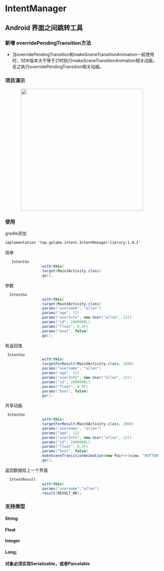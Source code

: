# IntentManager
## Android 界面之间跳转工具

### 新增 overridePendingTransition方法
- 当overridePendingTransition和makeSceneTransitionAnimation一起使用时，SDK版本大于等于21时执行makeSceneTransitionAnimation相关动画，反之执行overridePendingTransition相关动画。

### 项目演示
<div align="center"><image src="https://github.com/Golabe/IntentManager/blob/master/gif/GIF.gif?raw=true" width="400"/></div>

### 使用

gradle添加
```xml
implementation 'top.golabe.intent.IntentManager:library:1.0.1'

```


简单
```java
   IntentGo
                .with(this)
                .target(Main2Activity.class)
                .go();
```
参数
```java
  IntentGo
                .with(this)
                .target(Main3Activity.class)
                .params("username", "allen")
                .params("age", 12)
                .params("userInfo", new User("allen", 12))
                .params("id", 2000000L)
                .params("float", 0.5F)
                .params("bool", false)
                .go();
```
有返回值
```java
 IntentGo
                .with(this)
                .targetForResult(Main3Activity.class, 2000)
                .params("username", "allen")
                .params("age", 12)
                .params("userInfo", new User("allen", 12))
                .params("id", 2000000L)
                .params("float", 0.5F)
                .params("bool", false)
                .go();
```

共享动画
```java
 IntentGo
                .with(this)
                .targetForResult(Main3Activity.class, 2000)
                .params("username", "allen")
                .params("age", 12)
                .params("userInfo", new User("allen", 12))
                .params("id", 2000000L)
                .params("float", 0.5F)
                .params("bool", false)
                .makeSceneTransitionAnimation(new Pair<>(view, "BUTTON"))
                .go();
```


返回数据给上一个界面
```java
  IntentResult
                .with(this)
                .params("username","allen")
                .result(RESULT_OK);
```

### 支持类型
#### String
#### Float
#### Integer
#### Long;
#### 对象必须实现Serializable，或者Parcelable


